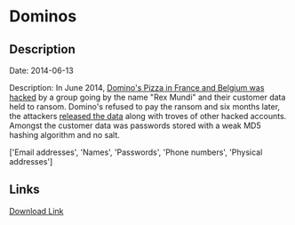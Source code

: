 # Dominos

## Description

Date: 2014-06-13

Description:
In June 2014, <a href="http://www.welivesecurity.com/2014/06/16/dominos-pizza-hacked/" target="_blank" rel="noopener">Domino's Pizza in France and Belgium was hacked</a> by a group going by the name &quot;Rex Mundi&quot; and their customer data held to ransom. Domino's refused to pay the ransom and six months later, the attackers <a href="http://cyberintelligence.in/rex-mundi-hackers-leaked-data-dominos-accord-easypay/" target="_blank" rel="noopener">released the data</a> along with troves of other hacked accounts. Amongst the customer data was passwords stored with a weak MD5 hashing algorithm and no salt.


['Email addresses', 'Names', 'Passwords', 'Phone numbers', 'Physical addresses']

## Links

[Download Link](https://link-to.net/1229997/128.29087065698897/dynamic/?r=aHR0cHM6Ly93d3cubWVkaWFmaXJlLmNvbS92aWV3L1Vwbm5TN1lhN3RvSGJHZC9waXp6YS5kb21pbm9zLmJlL2ZpbGU=)